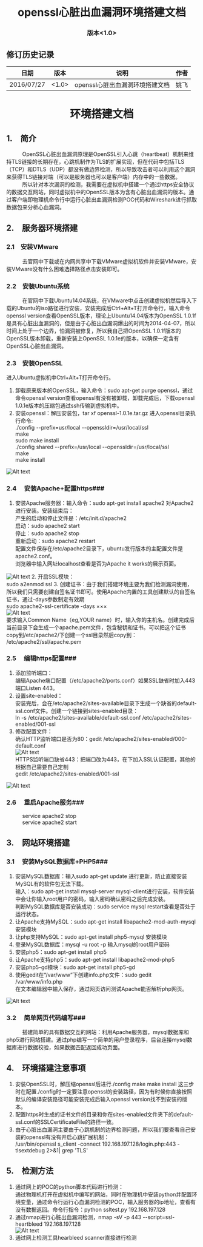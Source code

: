 # <center>openssl心脏出血漏洞环境搭建文档</center> #
### <center>版本\<1.0\></center> ###
## 修订历史记录 ##
|日期|版本|说明|作者|
|---|---|---|----|
|2016/07/27|\<1.0\>|openssl心脏出血漏洞环境搭建文档|姚飞|


# <center>环境搭建文档</center> #
## 1.&emsp;简介 ##

&emsp;&emsp;&emsp;OpenSSL心脏出血漏洞原理是OpenSSL引入心跳（heartbeat）机制来维持TLS链接的长期存在，心跳机制作为TLS的扩展实现，但在代码中包括TLS（TCP）和DTLS（UDP）都没有做边界检测，所以导致攻击者可以利用这个漏洞来获得TLS链接对端（可以是服务器也可以是客户端）内存中的一些数据。<br>
&emsp;&emsp;&emsp;所以针对本次漏洞的检测，我需要在虚拟机中搭建一个通过https安全协议的数据交互网站，同时虚拟机中的OpenSSL版本为含有心脏出血漏洞的版本。通过客户端即物理机命令行中运行心脏出血漏洞检测POC代码和Wireshark进行抓取数据包来分析心血漏洞。

## 2.&emsp;服务器环境搭建 ##

### 2.1&emsp;安装VMware ###

&emsp;&emsp;&emsp;去官网中下载或在内网共享中下载VMware虚拟机软件并安装VMware，安装VMware没有什么困难选择路径点击安装即可。

### 2.2&emsp;安装Ubuntu系统 ###
&emsp;&emsp;&emsp;在官网中下载Ubuntu14.04系统，在VMware中点击创建虚拟机然后导入下载的Ubuntu的iso路径进行安装，安装完成后Ctrl+Alt+T打开命令行，输入命令openssl version查看OpenSSL版本，理论上Ubuntu14.04版本为OpenSSL 1.0.1f是具有心脏出血漏洞的，但是由于心脏出血漏洞爆出的时间为2014-04-07，所以时间上处于一个边界，怕漏洞被修复，所以我自己把OpenSSL 1.0.1f版本的OpenSSL版本卸载，重新安装上OpenSSL 1.0.1e的版本，以确保一定含有OpenSSL心脏出血漏洞。

### 2.3&emsp;安装OpenSSL ###
进入Ubuntu虚拟机中Ctrl+Alt+T打开命令行。

1. 卸载原来版本的OpenSSL，输入命令：sudo apt-get purge openssl，通过命令openssl version查看openssl有没有被卸载，卸载完成后，下载openssl 1.0.1e版本的压缩包通过ssh传输到虚拟机中。
2. 安装openssl：解压安装包，tar xf openssl-1.0.1e.tar.gz 进入openssl目录执行命令:<br>./config --prefix=usr/local --openssldir=/usr/local/ssl<br>make<br>sudo make install<br>./config shared --prefix=/usr/local --openssldir=/usr/local/ssl<br>make<br>make install<br>

![Alt text](./openssl_version.png)

### 2.4 &emsp;安装Apache+配置https###

1. 安装Apache服务器：输入命令：sudo apt-get install apache2 对Apache2进行安装。安装结束后：<br>产生的启动和停止文件是：/etc/init.d/apache2<br>启动：sudo apache2 start<br>停止：sudo apache2 stop<br>重新启动：sudo apache2 restart<br>配置文件保存在/etc/apache2目录下，ubuntu发行版本的主配置文件是apache2.conf。<br>浏览器中输入网址localhost查看是否为Apache it works的展示页面。<br>

![Alt text](./apache_work.png)
2. 开启SSL模块：<br>sudo a2enmod ssl 
3. 创建证书：由于我们搭建环境主要为我们检测漏洞使用，所以我们只需要创建自签名证书即可。使用Apache内置的工具创建默认的自签名证书，通过-days参数制定有效期<br>sudo apache2-ssl-certificate -days ×××<br>![Alt text](./write_pem.png) <br>要求输入Common Name（eg,YOUR name）时，输入你的主机名。创建完成后当前目录下会生成一个apache.pem文件，包含秘钥和证书。可以把这个证书copy到/etc/apache2/下创建一个ssl目录然后copy到：<br>/etc/apache2/ssl/apache.pem

### 2.5 &emsp;编辑https配置###

1. 添加监听端口：<br>编辑Apache端口配置（/etc/apache2/ports.conf）如果SSL缺省时加入443端口Listen 443。
2. 设置site-enabled：<br>安装完后，会在/etc/apache2/sites-available目录下生成一个缺省的default-ssl.conf文件。创建一个链接到sites-enabled目录：<br>ln -s /etc/apache2/sites-available/default-ssl.conf /etc/apache2/sites-enabled/001-ssl
3. 修改配置文件：<br>确认HTTP监听端口是否为80：gedit /etc/apache2/sites-enabled/000-default.conf<br>![Alt text](./000-default.png)<br>HTTPS监听端口缺省443：把端口改为443，在<Virtualhost>下加入SSL认证配置，其他的根据自己需要自己定制<br>gedit /etc/apache2/sites-enabled/001-ssl<br>

![Alt text](./001-default.png)

### 2.6 &emsp;重启Apache服务###
&emsp;&emsp;&emsp;service apache2 stop<br>&emsp;&emsp;&emsp;service apache2 start
## 3.&emsp;网站环境搭建 ##
### 3.1 &emsp;安装MySQL数据库+PHP5###

1. 安装MySQL数据库：输入sudo apt-get update 进行更新，防止直接安装MySQL有的软件包无法下载。<br>输入：sudo apt-get install mysql-server mysql-client进行安装，软件安装中会让你输入root用户的密码，输入密码确认密码之后完成安装。<br>判断MySQL数据库是否安装成功：sudo service mysql restart查看是否处于运行状态。
2. 让Apache支持MySQL：sudo apt-get install libapache2-mod-auth-mysql 安装模块
3. 让php支持MySQL：sudo apt-get install php5-mysql 安装模块
4. 登录MySQL数据库：mysql -u root -p 输入mysql的root用户密码
5. 安装php5：sudo apt-get install php5
6. 让Apache支持php5：sudo apt-get install libapache2-mod-php5
7. 安装php5-gd模块：sudo apt-get install php5-gd
8. 使用gedit在“/var/www”下创建info.php文件：sudo gedit /var/www/info.php<br>在文本编辑器中输入<?php phpinfo(); ?>保存，通过网页访问测试Apache能否解析php网页。<br>

![Alt text](./infophp.png)

### 3.2 &emsp;简单网页代码编写###

&emsp;&emsp;&emsp;搭建简单的具有数据交互的网站：利用Apache服务器，mysql数据库和php5进行网站搭建。通过php编写一个简单的用户登录程序，后台连接mysql数据库进行数据校验，如果数据匹配返回成功页面。

## 4.&emsp;环境搭建注意事项 ##

1. 安装OpenSSL时，解压缩openssl后进行./config make make install 这三步时在配置./config时一定要注意openssl的安装路径，因为有时候你直接按照默认的编译安装路径可能安装完成后输入openssl version找不到安装的版本。
2. 配置https时生成的证书文件的目录和你在sites-enabled文件夹下的default-ssl.conf的SSLCertificateFile的路径一致。
3. 由于心脏出血漏洞主要由于心跳机制的边界检测问题，所以我们要查看自己安装的openssl有没有开启心跳扩展机制：<br>/usr/bin/openssl s_client -connect 192.168.197.128/login.php:443 -tlsextdebug 2>&1| grep 'TLS'

## 5.&emsp;检测方法 ##

1. 通过网上的POC的python脚本代码进行检测：<br>通过物理机打开在虚拟机中编写的网站，同时在物理机中安装python并配置环境变量，通过命令行运行心血漏洞检测的POC，输入服务器的ip地址，查看有没有数据返回。命令行指令：python ssltest.py 192.168.197.128
2. 通过nmap进行心脏出血漏洞检测，nmap -sV -p 443 --script=ssl-heartbleed 192.168.197.128<br>![Alt text](./nmap.png)
3. 通过网上检测工具hearbleed scanner直接进行检测